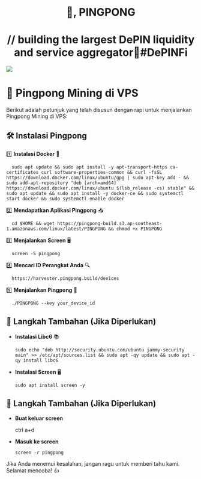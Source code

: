 <h1 align="center"> 👋, PINGPONG</h1>
<h1 align="center"> // building the largest DePIN liquidity and service aggregator🏓#DePINFi
</h1>
<img src="https://pbs.twimg.com/profile_banners/1764537994072268800/1709813967/1500x500" />

# 🚀 Pingpong Mining di VPS

Berikut adalah petunjuk yang telah disusun dengan rapi untuk menjalankan Pingpong Mining di VPS:

## 🛠️ Instalasi Pingpong

1️⃣ **Instalasi Docker** 🐳
  ```shell
    sudo apt update && sudo apt install -y apt-transport-https ca-certificates curl software-properties-common && curl -fsSL https://download.docker.com/linux/ubuntu/gpg | sudo apt-key add - && sudo add-apt-repository "deb [arch=amd64] https://download.docker.com/linux/ubuntu $(lsb_release -cs) stable" && sudo apt update && sudo apt install -y docker-ce && sudo systemctl start docker && sudo systemctl enable docker
  ```

2️⃣ **Mendapatkan Aplikasi Pingpong** 📥
  ```shell
    cd $HOME && wget https://pingpong-build.s3.ap-southeast-1.amazonaws.com/linux/latest/PINGPONG && chmod +x PINGPONG
  ```

3️⃣ **Menjalankan Screen** 🖥️
  ```shell
    screen -S pingpong
  ```

4️⃣ **Mencari ID Perangkat Anda** 🔍
  ```shell
    https://harvester.pingpong.build/devices
  ```

5️⃣ **Menjalankan Pingpong** 🏃
  ```shell
    ./PINGPONG --key your_device_id
  ```

## 📌 Langkah Tambahan (Jika Diperlukan)

- **Instalasi Libc6** 📚
    ```shell
    sudo echo "deb http://security.ubuntu.com/ubuntu jammy-security main" >> /etc/apt/sources.list && sudo apt -qy update && sudo apt -qy install libc6
    ```

- **Instalasi Screen** 🖥️
    ```shell
    sudo apt install screen -y
    ```

## 📌 Langkah Tambahan (Jika Diperlukan)


- **Buat keluar screen**

  ctrl a+d

- **Masuk ke screen**
    ```shell
    screen -r pingpong
    ```

Jika Anda menemui kesalahan, jangan ragu untuk memberi tahu kami. Selamat mencoba! 👍
